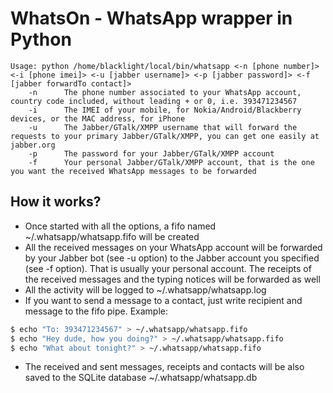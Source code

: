 WhatsOn - WhatsApp wrapper in Python
====================================

```
Usage: python /home/blacklight/local/bin/whatsapp <-n [phone number]> <-i [phone imei]> <-u [jabber username]> <-p [jabber password]> <-f [jabber forwardTo contact]>
	-n      The phone number associated to your WhatsApp account, country code included, without leading + or 0, i.e. 393471234567
	-i      The IMEI of your mobile, for Nokia/Android/Blackberry devices, or the MAC address, for iPhone
	-u      The Jabber/GTalk/XMPP username that will forward the requests to your primary Jabber/GTalk/XMPP, you can get one easily at jabber.org
	-p      The password for your Jabber/GTalk/XMPP account
	-f      Your personal Jabber/GTalk/XMPP account, that is the one you want the received WhatsApp messages to be forwarded
```

How it works?
-------------

* Once started with all the options, a fifo named ~/.whatsapp/whatsapp.fifo will be created
* All the received messages on your WhatsApp account will be forwarded by your Jabber bot (see -u option) to the Jabber account you specified (see -f option). That is usually your personal account. The receipts of the received messages and the typing notices will be forwarded as well
* All the activity will be logged to ~/.whatsapp/whatsapp.log
* If you want to send a message to a contact, just write recipient and message to the fifo pipe. Example:

```bash
$ echo "To: 393471234567" > ~/.whatsapp/whatsapp.fifo
$ echo "Hey dude, how you doing?" > ~/.whatsapp/whatsapp.fifo
$ echo "What about tonight?" > ~/.whatsapp/whatsapp.fifo
```

* The received and sent messages, receipts and contacts will be also saved to the SQLite database ~/.whatsapp/whatsapp.db

